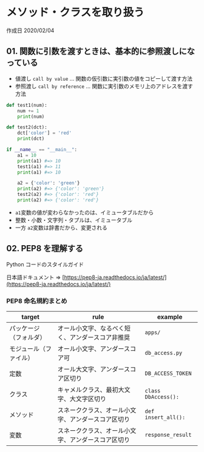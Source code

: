 # メソッド・クラスを取り扱う

作成日 2020/02/04

## 01. 関数に引数を渡すときは、基本的に参照渡しになっている

-   値渡し `call by value` ... 関数の仮引数に実引数の値をコピーして渡す方法
-   参照渡し `call by reference` ... 関数に実引数のメモリ上のアドレスを渡す方法

```python
def test1(num):
    num += 1
    print(num)

def test2(dct):
    dct['color'] = 'red'
    print(dct)

if __name__ == "__main__":
    a1 = 10
    print(a1) #=> 10
    test1(a1) #=> 11
    print(a1) #=> 10

    a2 = {'color': 'green'}
    print(a2) #=> {'color': 'green'}
    test2(a2) #=> {'color': 'red'}
    print(a2) #=> {'color': 'red'}
```

-   `a1`変数の値が変わらなかったのは、イミュータブルだから
-   整数・小数・文字列・タプルは、イミュータブル
-   一方 `a2`変数は辞書だから、変更される

## 02. PEP8 を理解する

Python コードのスタイルガイド

日本語ドキュメント => [https://pep8-ja.readthedocs.io/ja/latest/](https://pep8-ja.readthedocs.io/ja/latest/)

### PEP8 命名規約まとめ

| target                 | rule                                               | example             |
| ---------------------- | -------------------------------------------------- | ------------------- |
| パッケージ（フォルダ） | オール小文字、なるべく短く、アンダースコア非推奨　 | `apps/`             |
| モジュール（ファイル） | オール小文字、アンダースコア可                     | `db_access.py`      |
| 定数                   | オール大文字、アンダースコア区切り                 | `DB_ACCESS_TOKEN`   |
| クラス                 | キャメルクラス、最初大文字、大文字区切り           | `class DbAccess():` |
| メソッド               | スネーククラス、オール小文字、アンダースコア区切り | `def insert_all():` |
| 変数                   | スネーククラス、オール小文字、アンダースコア区切り | `response_result`   |
